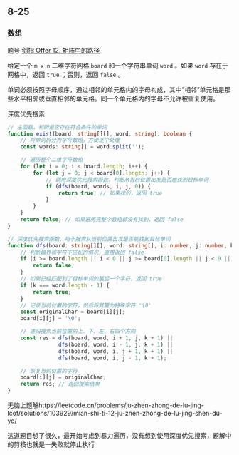 ## 8-25

### 数组

题号 [剑指 Offer 12. 矩阵中的路径](https://leetcode.cn/problems/ju-zhen-zhong-de-lu-jing-lcof/)

给定一个 `m x n` 二维字符网格 `board` 和一个字符串单词 `word` 。如果 `word` 存在于网格中，返回 `true` ；否则，返回 `false` 。

单词必须按照字母顺序，通过相邻的单元格内的字母构成，其中“相邻”单元格是那些水平相邻或垂直相邻的单元格。同一个单元格内的字母不允许被重复使用。



深度优先搜索

```typescript
// 主函数，判断是否存在符合条件的单词
function exist(board: string[][], word: string): boolean {
    // 将单词拆分为字符数组，方便逐个处理
    const words: string[] = word.split('');

    // 遍历整个二维字符数组
    for (let i = 0; i < board.length; i++) {
        for (let j = 0; j < board[0].length; j++) {
            // 调用深度优先搜索函数，判断从当前位置出发是否能找到目标单词
            if (dfs(board, words, i, j, 0)) {
                return true; // 如果找到，返回 true
            }
        }
    }
    return false; // 如果遍历完整个数组都没有找到，返回 false
}

// 深度优先搜索函数，用于搜索从当前位置出发是否能找到目标单词
function dfs(board: string[][], word: string[], i: number, j: number, k: number): boolean {
    // 判断越界和字符不匹配的情况，直接返回 false
    if (i >= board.length || i < 0 || j >= board[0].length || j < 0 || board[i][j] !== word[k]) {
        return false;
    }
    // 如果已经匹配到了目标单词的最后一个字符，返回 true
    if (k === word.length - 1) {
        return true;
    }
    // 记录当前位置的字符，然后将其置为特殊字符 '\0'
    const originalChar = board[i][j];
    board[i][j] = '\0';

    // 递归搜索当前位置的上、下、左、右四个方向
    const res = dfs(board, word, i + 1, j, k + 1) ||
                dfs(board, word, i - 1, j, k + 1) ||
                dfs(board, word, i, j + 1, k + 1) ||
                dfs(board, word, i, j - 1, k + 1);

    // 恢复当前位置的字符
    board[i][j] = originalChar;
    return res; // 返回搜索结果
}

```

无脑上题解https://leetcode.cn/problems/ju-zhen-zhong-de-lu-jing-lcof/solutions/103929/mian-shi-ti-12-ju-zhen-zhong-de-lu-jing-shen-du-yo/



这道题目想了很久，最开始考虑到暴力遍历，没有想到使用深度优先搜索，题解中的剪枝也就是一失败就停止执行

